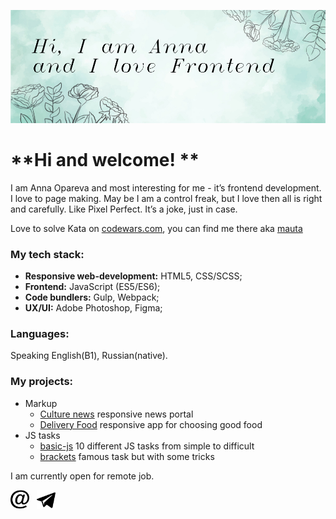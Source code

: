 

<p align="center">
    <img src="https://github.com/mauta/mauta/blob/master/banner2.jpg" width="854" " />
</p>

# **Hi and welcome! **

I am Anna Opareva and most interesting for me - it’s frontend development. I love to page making. May be I am a control freak, but I love then all is right and carefully. Like Pixel Perfect. It’s a joke, just in case.

Love to solve Kata on [codewars.com](https://www.codewars.com/), you can find me there aka [mauta](https://www.codewars.com/users/mauta)



### My tech stack:

- **Responsive web-development:** HTML5, CSS/SCSS;
- **Frontend:** JavaScript (ES5/ES6);
- **Code bundlers:** Gulp, Webpack;
- **UX/UI:** Adobe Photoshop, Figma;

### Languages:
Speaking English(B1), Russian(native).

### My projects:

* Markup
    * [Culture news](https://mauta.github.io/culture_news/) responsive news portal
    * [Delivery Food](https://mauta.github.io/dilivery/) responsive app for choosing good food
* JS tasks
    * [basic-js](https://github.com/mauta/basic-js) 10 different JS tasks from simple to difficult
    * [brackets](https://github.com/mauta/brackets) famous task but with some tricks
    

I am currently open for remote job.

<p >
<a href="mailto:anna.opareva@gmail.com"><img height="30" src="https://github.com/mauta/mauta/blob/master/iconmonstr-email-12.svg"></a>&nbsp;&nbsp;
<a href="https://t.me/annamauta"><img height="30" src="https://github.com/mauta/mauta/blob/master/iconmonstr-telegram-1.svg"></a>&nbsp;&nbsp;
</p>
